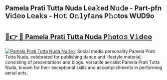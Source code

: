 ## Pamela Prati Tutta Nuda L𝚎a𝚔ed N𝚞𝚍e - Part-pfn Vi𝚍𝚎o L𝚎a𝚔s - H𝚘𝚝 O𝚗𝚕yf𝚊ns P𝚑𝚘tos WUD9o

# <h2><a href="http://kf354w.oniu.top/?m=Pamela+Prati+Tutta+Nuda">🔗👉 🔴 Pamela Prati Tutta Nuda P𝚑ot𝚘𝚜 V𝚒d𝚎o</a></h2>

[![Pamela Prati Tutta Nuda Nu𝚍e𝚜](https://i.imgur.com/0qMVB7G.gif)](http://kf354w.oniu.top/?m=Pamela+Prati+Tutta+Nuda)
Social media personality Pamela Prati Tutta Nuda, celebrated for publishing dance and lifestyle material, consisting of presentations and blogs. Versatile aerialist Pamela Prati Tutta Nuda, known for their exceptional skills and accomplishments in performing aerial acts.  
